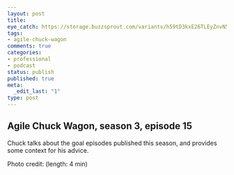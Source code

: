 ```yaml
---
layout: post
title: 
eye_catch: https://storage.buzzsprout.com/variants/h59tD3kxE26TLEyZnvN5uL4d/8d66eb17bb7d02ca4856ab443a78f2148cafbb129f58a3c81282007c6fe24ff2?.jpg
tags:
- agile-chuck-wagon
comments: true
categories:
- professional
- podcast
status: publish
published: true
meta:
  _edit_last: "1"
type: post
---
```


## Agile Chuck Wagon, season 3, episode 15

Chuck talks about the goal episodes published this season, and provides some context for his advice.

Photo credit:   (length: 4 min)
